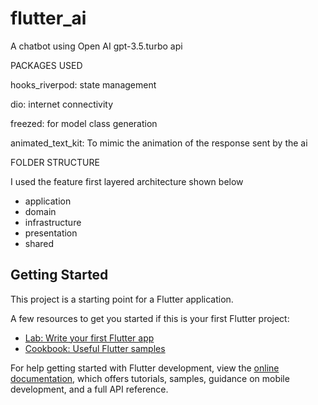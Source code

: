 # flutter_ai

A chatbot using Open AI gpt-3.5.turbo api

PACKAGES USED

hooks_riverpod: state management

dio: internet connectivity

freezed: for model class generation

animated_text_kit: To mimic the animation of the response sent by the ai


FOLDER STRUCTURE

I used the feature first layered architecture shown below

- application
- domain
- infrastructure
- presentation
- shared

## Getting Started

This project is a starting point for a Flutter application.

A few resources to get you started if this is your first Flutter project:

- [Lab: Write your first Flutter app](https://docs.flutter.dev/get-started/codelab)
- [Cookbook: Useful Flutter samples](https://docs.flutter.dev/cookbook)

For help getting started with Flutter development, view the
[online documentation](https://docs.flutter.dev/), which offers tutorials,
samples, guidance on mobile development, and a full API reference.
